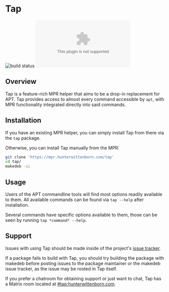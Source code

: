 # Tap
![build status](https://img.shields.io/drone/build/hwittenborn/tap/main?logo=drone&server=https%3A%2F%2Fdrone.hunterwittenborn.com)
[![Matrix Room](https://img.shields.io/matrix/tap:hunterwittenborn.com?logo=matrix&server_fqdn=matrix.hunterwittenborn.com)](https://matrix.to/#/#tap:hunterwittenborn.com)

## Overview
Tap is a feature-rich MPR helper that aims to be a drop-in replacement for APT. Tap provides access to almost every command accessible by `apt`, with MPR functionality integrated directly into said commands.

## Installation
If you have an existing MPR helper, you can simply install Tap from there via the `tap` package.

Otherwise, you can install Tap manually from the MPR:

```sh
git clone 'https://mpr.hunterwittenborn.com/tap'
cd tap/
makedeb -si
```

## Usage
Users of the APT commandline tools will find most options readily available to them. All available commands can be found via `tap --help` after installation.

Several commands have specific options available to them, those can be seen by running `tap *command* --help`.

## Support
Issues with using Tap should be made inside of the project's [issue tracker](https://github.com/hwittenborn/tap/issues).

If a package fails to build with Tap, you should try building the package with makedeb before posting issues to the package maintainer or the makedeb issue tracker, as the issue may be rooted in Tap itself.

If you prefer a chatroom for obtaining support or just want to chat, Tap has a Matrix room located at [#tap:hunterwittenborn.com](https://matrix.to/#/#tap:hunterwittenborn.com).

